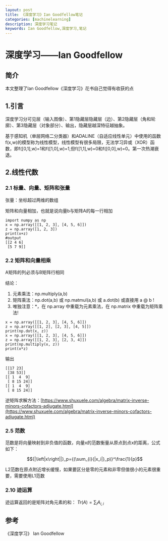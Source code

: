 ```yaml
---
layout: post
title: 《深度学习》Ian Goodfellow笔记
categories: [machinelearning]
description: 深度学习笔记
keywords: Ian Goodfellow,深度学习,笔记
---
```


# 深度学习——Ian Goodfellow

## 简介
本文整理了Ian Goodfellow《深度学习》花书自己觉得有收获的点


## 1.引言
深度学习分可见层（输入图像）、第1隐藏层隐藏层（边）、第2隐藏层（角和轮廓）、第3隐藏层（对象部分）、输出，隐藏层越深特征越抽象。

基于感知机（单层网络二分类器）和ADALINE（自适应线性单元）中使用的函数f(x,w)的模型称为线性模型，线性模型有很多局限，无法学习异或（XOR）函
数，即f([0,1],w)=1和f([1,0],w)=1,但f([1,1],w)=0和f([0,0],w)=0。第一次热潮衰退。

## 2.线性代数
### 2.1 标量、向量、矩阵和张量
张量：坐标超过两维的数组

矩阵和向量相加，也就是说向量b与矩阵A的每一行相加
```
import numpy as np
x = np.array([[1, 2, 3], [4, 5, 6]])
z = np.array([1, 2, 3])
print(x+z)
#output
[[2 4 6]
 [5 7 9]]
```

### 2.2 矩阵和向量相乘

A矩阵的列必须与B矩阵行相同

结论：
1. 元素乘法：np.multiply(a,b)
2. 矩阵乘法：np.dot(a,b) 或 np.matmul(a,b) 或 a.dot(b) 或直接用 a @ b !
3. 唯独注意：*，在 np.array 中重载为元素乘法，在 np.matrix 中重载为矩阵乘法!

```
x = np.array([[1, 2, 3], [4, 5, 6]])
z = np.array([[1, 2], [2, 3], [4, 5]])
print(np.dot(x, z))
x = np.array([[1, 2, 3], [4, 5, 6]])
z = np.array([[1, 2, 3], [2, 3, 4]])
print(np.multiply(x, z))
print(x*z)
```
输出
```
[[17 23]
 [38 53]]
[[ 1  4  9]
 [ 8 15 24]]
[[ 1  4  9]
 [ 8 15 24]]
```

逆矩阵求解方法：[https://www.shuxuele.com/algebra/matrix-inverse-minors-cofactors-adjugate.html](https://www.shuxuele.com/algebra/matrix-inverse-minors-cofactors-adjugate.html)
### 2.5 范数
范数是将向量映射到非负值的函数，向量x的范数衡量从原点到点x的距离，公式如下：

$${|\left|x\right||}_p={(\sum_{i}{|x_i|}_p)}^\frac{1}{p}$$

L2范数在原点附近增长缓慢，如果要区分是零的元素和非零但值很小的元素很重要，需要使用L1范数

### 2.10 迹运算
迹运算返回的是矩阵对角元素的和：
$Tr(A)=\sum_{i}A_{i,i}$

## 参考
《深度学习》 Ian Goodfellow